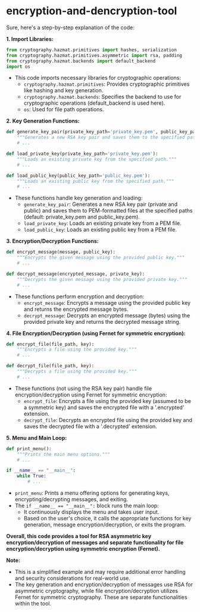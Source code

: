 # encryption-and-dencryption-tool

Sure, here's a step-by-step explanation of the code:

**1. Import Libraries:**

```python
from cryptography.hazmat.primitives import hashes, serialization
from cryptography.hazmat.primitives.asymmetric import rsa, padding
from cryptography.hazmat.backends import default_backend
import os
```

- This code imports necessary libraries for cryptographic operations:
    - `cryptography.hazmat.primitives`: Provides cryptographic primitives like hashing and key generation.
    - `cryptography.hazmat.backends`: Specifies the backend to use for cryptographic operations (default_backend is used here).
    - `os`: Used for file path operations.

**2. Key Generation Functions:**

```python
def generate_key_pair(private_key_path='private_key.pem', public_key_path='public_key.pem'):
    """Generates a new RSA key pair and saves them to the specified paths."""
    # ...

def load_private_key(private_key_path='private_key.pem'):
    """Loads an existing private key from the specified path."""
    # ...

def load_public_key(public_key_path='public_key.pem'):
    """Loads an existing public key from the specified path."""
    # ...
```

- These functions handle key generation and loading:
    - `generate_key_pair`: Generates a new RSA key pair (private and public) and saves them to PEM-formatted files at the specified paths (default: private_key.pem and public_key.pem).
    - `load_private_key`: Loads an existing private key from a PEM file.
    - `load_public_key`: Loads an existing public key from a PEM file.

**3. Encryption/Decryption Functions:**

```python
def encrypt_message(message, public_key):
    """Encrypts the given message using the provided public key."""
    # ...

def decrypt_message(encrypted_message, private_key):
    """Decrypts the given message using the provided private key."""
    # ...
```

- These functions perform encryption and decryption:
    - `encrypt_message`: Encrypts a message using the provided public key and returns the encrypted message bytes.
    - `decrypt_message`: Decrypts an encrypted message (bytes) using the provided private key and returns the decrypted message string.

**4. File Encryption/Decryption (using Fernet for symmetric encryption):**

```python
def encrypt_file(file_path, key):
    """Encrypts a file using the provided key."""
    # ...

def decrypt_file(file_path, key):
    """Decrypts a file using the provided key."""
    # ...
```

- These functions (not using the RSA key pair) handle file encryption/decryption using Fernet for symmetric encryption:
    - `encrypt_file`: Encrypts a file using the provided key (assumed to be a symmetric key) and saves the encrypted file with a '.encrypted' extension.
    - `decrypt_file`: Decrypts an encrypted file using the provided key and saves the decrypted file with a '.decrypted' extension.

**5. Menu and Main Loop:**

```python
def print_menu():
    """Prints the main menu options."""
    # ...

if __name__ == "__main__":
    while True:
        # ...
```

- `print_menu`: Prints a menu offering options for generating keys, encrypting/decrypting messages, and exiting.
- The `if __name__ == "__main__":` block runs the main loop:
    - It continuously displays the menu and takes user input.
    - Based on the user's choice, it calls the appropriate functions for key generation, message encryption/decryption, or exits the program.

**Overall, this code provides a tool for RSA asymmetric key encryption/decryption of messages and separate functionality for file encryption/decryption using symmetric encryption (Fernet).**


**Note:**

- This is a simplified example and may require additional error handling and security considerations for real-world use.
- The key generation and encryption/decryption of messages use RSA for asymmetric cryptography, while file encryption/decryption utilizes Fernet for symmetric cryptography. These are separate functionalities within the tool.
